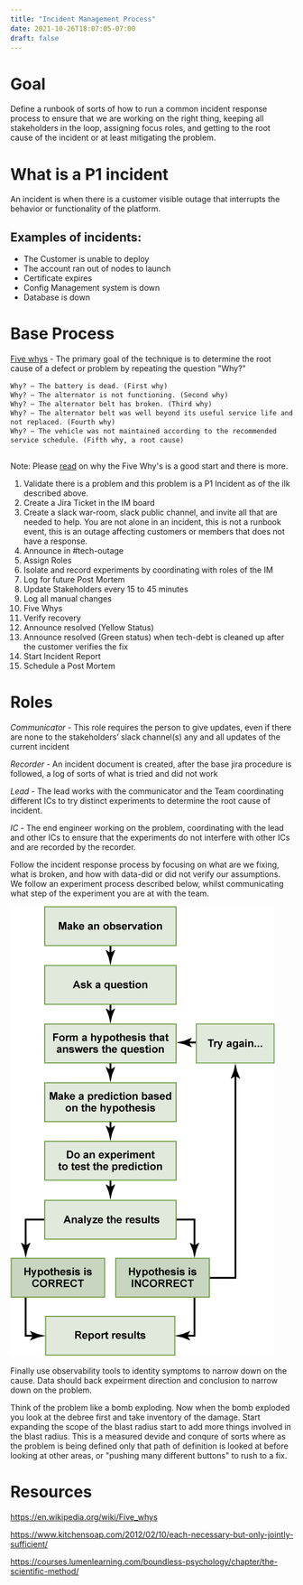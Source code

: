 ```yaml
---
title: "Incident Management Process"
date: 2021-10-26T18:07:05-07:00
draft: false
---
```



# Goal

Define a runbook of sorts of how to run a common incident response process to ensure that we are working on the right thing, keeping all stakeholders in the loop, assigning focus roles, and getting to the root cause of the incident or at least mitigating the problem.



# What is a P1 incident

An incident is when there is a customer visible outage that interrupts the behavior or functionality of the platform.

## Examples of incidents:

* The Customer is unable to deploy
* The account ran out of nodes to launch
* Certificate expires
* Config Management system is down
* Database is down
# Base Process

[Five whys](https://en.wikipedia.org/wiki/Five_whys) - The primary goal of the technique is to determine the root cause of a defect or problem by repeating the question "Why?"

```
Why? – The battery is dead. (First why)
Why? – The alternator is not functioning. (Second why)
Why? – The alternator belt has broken. (Third why)
Why? – The alternator belt was well beyond its useful service life and not replaced. (Fourth why)
Why? – The vehicle was not maintained according to the recommended service schedule. (Fifth why, a root cause)


```

Note: Please [read](https://www.kitchensoap.com/2012/02/10/each-necessary-but-only-jointly-sufficient/) on why the Five Why's is a good start and there is more.


1. Validate there is a problem and this problem is a P1 Incident as of the ilk described above.
2. Create a Jira Ticket in the IM board
3. Create a slack war-room, slack public channel, and invite all that are needed to help. You are not alone in an incident, this is not a runbook event, this is an outage affecting customers or members that does not have a response.
4. Announce in #tech-outage
5. Assign Roles
6. Isolate and record experiments by coordinating with roles of the IM
7. Log for future Post Mortem
8. Update Stakeholders every 15 to 45 minutes 
9.  Log all manual changes
10. Five Whys
11. Verify recovery
12. Announce resolved (Yellow Status)
13. Announce resolved (Green status) when tech-debt is cleaned up after the customer verifies the fix
14. Start Incident Report
15. Schedule a Post Mortem



# Roles

*Communicator* - This role requires the person to give updates, even if there are none to the stakeholders’ slack channel(s) any and all updates of the current incident 

*Recorder* - An incident document is created, after the base jira procedure is followed, a log of sorts of what is tried and did not work

*Lead* - The lead works with the communicator and the Team coordinating different ICs to try distinct experiments to determine the root cause of incident.

*IC* - The end engineer working on the problem, coordinating with the lead and other ICs to ensure that the experiments do not interfere with other ICs and are recorded by the recorder.


Follow the incident response process by focusing on what are we fixing, what is broken, and how with data-did or did not verify our assumptions. We follow an experiment process described below, whilst communicating what step of the experiment you are at with the team.

![Scientific Method](img/process.png)


Finally use observability tools to identity symptoms to narrow down on the cause. Data should back expeirment direction and conclusion to narrow down on the problem.

Think of the problem like a bomb exploding. Now when the bomb exploded you look at the debree first and take inventory of the damage. Start expanding the scope of the blast radius start to add more things involved in the blast radius. This is a measured devide and conqure of sorts where as the problem is being defined only that path of definition is looked at before looking at other areas, or "pushing many different buttons" to rush to a fix.
# Resources 

https://en.wikipedia.org/wiki/Five_whys

https://www.kitchensoap.com/2012/02/10/each-necessary-but-only-jointly-sufficient/

https://courses.lumenlearning.com/boundless-psychology/chapter/the-scientific-method/



